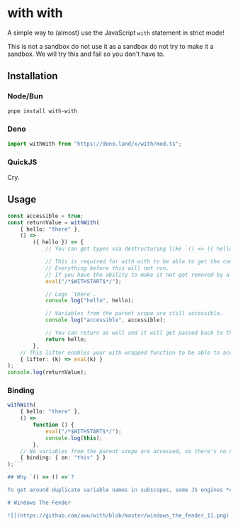 # with with

A simple way to (almost) use the JavaScript `with` statement in strict mode!

This is not a sandbox do not use it as a sandbox do not try to make it a sandbox. We will try this and fail so you don't have to.

## Installation

### Node/Bun

```bash
pnpm install with-with
```

### Deno

```ts
import withWith from "https://deno.land/x/with/mod.ts";
```

### QuickJS

Cry.

## Usage

```ts
const accessible = true;
const returnValue = withWith(
	{ hello: "there" },
	() =>
		({ hello }) => {
			// You can get types via destructuring like `() => ({ hello, ...etc }) =>`.

			// This is required for with with to be able to get the contents of this function.
			// Everything before this will not run.
			// If you have the ability to make it not get removed by a transpiler, you can just use the comment `/*$WITHSTART$*/` instead.
			eval("/*$WITHSTART$*/");

			// Logs `there`.
			console.log("hello", hello);

			// Variables from the parent scope are still accessible.
			console.log("accessible", accessible);

			// You can return as well and it will get passed back to the upper scope.
			return hello;
		},
	// This lifter enables your with wrapped function to be able to access all variables from the parent scope.
	{ lifter: (k) => eval(k) }
);
console.log(returnValue);
```

### Binding

```ts
withWith(
	{ hello: "there" },
	() =>
		function () {
			eval("/*$WITHSTART$*/");
			console.log(this);
		},
	// No variables from the parent scope are accessed, so there's no need for a lifter.
	{ binding: { on: "this" } }
);```

## Why `() => () =>`?

To get around duplicate variable names in subscopes, some JS engines *cough cough v8* simply rename them and all the references. This breaks the binding to the orginal object when you destructure to make TypeScript happy.

# Windows The Fender

![](https://github.com/uwu/with/blob/master/windows_the_fender_11.png)

